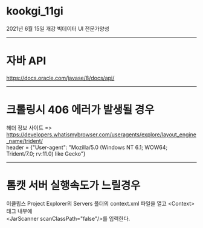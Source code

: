 # kookgi_11gi
2021년 6월 15일 개강 빅데이터 UI 전문가양성
***
# 자바 API  
https://docs.oracle.com/javase/8/docs/api/
***
# 크롤링시 406 에러가 발생될 경우
헤더 정보 사이트 => https://developers.whatismybrowser.com/useragents/explore/layout_engine_name/trident/  
header = {"User-agent": "Mozilla/5.0 (Windows NT 6.1; WOW64; Trident/7.0; rv:11.0) like Gecko"}
***
# 톰캣 서버 실행속도가 느릴경우  
이클립스 Project Explorer의 Servers 폴더의 context.xml 파일을 열고 &lt;Context&gt; 태그 내부에  
&lt;JarScanner scanClassPath="false"/&gt;를 입력한다.
